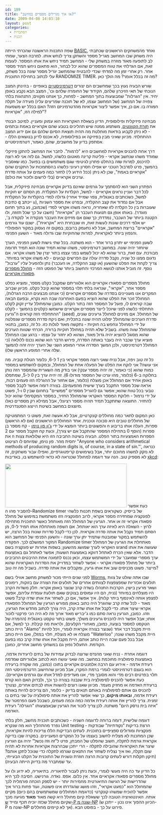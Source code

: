 ```yaml
---
id: 189
title: "אז איך מגרילים מספרים במחשב?"
date: 2009-04-08 14:03:18
layout: post
categories: 
  - הסתברות
  - תכנות
---
```

שפת התכנות הראשונה שהכרתי הייתה <a href="http://en.wikipedia.org/wiki/BASIC_programming_language">BASIC</a>, ואחד מהמשחקים הראשונים שכתבתי היה משחק שבו המחשב מגריל מספר והשחקן צריך לנחש אותו. למרבה הצער, שמתי לב לתופעה מאוד מוזרה במשחק שלי - המחשב תמיד ניחש את אותו המספר. לעומת זאת, אם הגדלתי את טווח המספרים שהוא יכל לבחור, הוא פתאום ניחש תמיד מספר אחר. רק אחרי זמן מה למדתי שכדי להבטיח שהמחשב יגריל מספר שונה בכל משחק, עלי לכתוב בתחילת התוכנית RANDOMIZE TIMER. מה זה בכלל אומר? מה הולך כאן?

שורש הבעיה נעוץ בכך שמחשבים הם יצורים <a href="http://he.wikipedia.org/wiki/%D7%93%D7%98%D7%A8%D7%9E%D7%99%D7%A0%D7%99%D7%96%D7%9D">דטרמיניסטיים</a> באופיים - בהינתן המצב הנוכחי של תאי הזיכרון שלהם, הקידוד של החומרה שלהם וכו', המצב הבא נקבע באופן יחיד. אין "הגרלות" שמבוצעות בתוך המחשב - לפחות, כך אנחנו מקווים; התנהגות בלתי צפויה של המחשב (של המחשב עצמו, לא של תוכנה שמריצים עליו) מעידה על תקלה חמורה בו. אם כן, איך אפשר ליצור אקראיות מהדטרמיניזם הזה? האם בכלל יש משמעות למילה הזו, "אקראיות"?

מבחינה פיזיקלית ופילוסופית, הדיון בשאלת האקראיות הוא עמוק ומעניין. למיטב הבנתי את <a href="http://he.wikipedia.org/wiki/%D7%9E%D7%9B%D7%A0%D7%99%D7%A7%D7%AA_%D7%94%D7%A7%D7%95%D7%95%D7%A0%D7%98%D7%99%D7%9D">תורת הקוונטים</a>, משתמע ממנה שיש תהליכים בטבע שהם אקראיים באמת ובתמים - לא ניתן לקבוע בודאות מוחלטת מה תהיה תוצאת הסיום שלהם גם אם ידוע המצב ההתחלתי. מכיוון שאיני מבין בפיזיקה או בפילוסופיה, לא אכנס לדיון בנושאים הללו - אסתפק בדיון על מחשבים, שהם, כאמור, דטרמיניסטיים.

דרך אחת להכניס אקראיות למחשבים היא "לרמות". לחבר את המחשב להתקן פיזיקלי שמודד משהו שנחשב אקראי - פליטת קרינה מאטום כלשהו, למשל. גם לזה אני לא רוצה להיכנס, למרות שזה בהחלט פתרון לגיטימי שגם משתמשים בו בפועל. כמו שאסביר בהמשך, פרט לסרבול הטכני יש אפילו חסרון רעיוני כלשהו בהסתמכות על התקנים שהם "אקראיים באמת", שכן לא ניתן (ככל הידוע לי) לחזור כמה פעמים על אותה סדרת ערכים אקראיים (בלי לרשום ולזכור את כולם).

הפתרון השני הוא להסתמך על גורמים שאינם בדיוק אקראיים מבחינה פיזיקלית, אבל לכל דבר ועניין נראים אקראיים - למשל, הקלדות על המקלדת. מן הסתם יש חוקיות גדולה למדי בהקלדות על המקלדת (למשל, כשכותבים באנגלית, צפוי שמייד אחרי כתיבת q ייכתב u), אבל אם נמדוד את קצב ההקלדה, ובפרט את מספר השניות שעוברות בין כל הקלדה לזו שאחריה, נראה משהו אקראי למדי (שכמובן, נע בתוך תחום מוגדר). באותו אופן גם תנועות העכבר הן "אקראיות" (חשבו על כך שכל תזוזה, ולו הקטנה ביותר של העכבר, נמדדת; כך שגם אם מזיזים את העכבר מנקודה א' לנקודה ב', יש אלפי דרכים שונות לעשות זאת, וזו שנבחרת היא "אקראית"). ישנם עוד גורמים "אקראיים" בריצת המחשב, אבל לא נתעמק ברובם; במקום זה נעסוק במקור הפופולרי והנפוץ ביותר לאקראיות, למרות שהחוקיות שבו גדולה מאוד - השעון הפנימי.

לשעון הפנימי יש יתרון ברור אחד - הוא משתנה. בכל שתי גישות לשעון הפנימי, הערך שיוחזר יהיה שונה. במחשב דטרמיניסטי, משהו שהוא תמיד שונה הוא תמיד תרומה מבורכת. עם זאת, ברור שהוא לא יכול לשמש בפני עצמו בתור יצרן של משהו אקראי. אם נדגום ממנו כל שניה, נקבל סדרה עולה עם הפרשים קבועים - לא משהו אקראי במיוחד. צריך לקחת את הפלט שהשעון (או קצב ההקלדה, או העכבר) נתן ולהפעיל עליו "ערבול" נוסף. זה מוביל אותנו לנושא המרכזי והחשוב ביותר של הפוסט הזה - <a href="http://he.wikipedia.org/wiki/%D7%9E%D7%97%D7%95%D7%9C%D7%9C_%D7%A4%D7%A1%D7%91%D7%93%D7%95_%D7%90%D7%A7%D7%A8%D7%90%D7%99">מחולל מספרים פסאודו אקראיים</a>.

מחולל מספרים פסאודו אקראיים הוא אלגוריתם שמקבל כקלט מספר, ומוציא כפלט מספר אחר, "אקראי", שנראה בלתי תלוי במספר שהוא קיבל כקלט. מכיוון שברוב המקרים אנו מעוניינים בסדרה של מספרים אקראיים (כי אנחנו מבצעים הרבה הגרלות), המחולל זוכר את הפלט שהוא הוציא בפעם האחרונה שבה הוא נקרא, ובפעם הבאה שבה קוראים לו, פועל על המספר הזה בתור הקלט. כמובן שהמחולל עדיין זקוק לקלט התחלתי כלשהו לפני שיוכל לייצר מספרים אקראיים שישמשו כקלטים בהמשך - לקלט ההתחלתי הזה קוראים ה"גרעין" (seed) של המחולל. אם מזינים למחולל גרעינים שונים, סדרת הערכים שהמחולל יפלוט תהיה שונה בתכלית; ואם ניקח סדרת מספרים שנפלטה על ידי המחולל ונחפש בה חוקיות - נתקשה מאוד לגלות כזו. כל זה, כמובן, בתנאי שהמחולל שווה משהו. בשביל שלא תהיה במחולל חוקיות ברורה, הכרחי שטווח הערכים שהוא מסוגל להוציא יהיה גדול מאוד, ושהוא לא יחזור על עצמו - ברגע שבו המחולל מוציא ערך שכבר היה בעבר באותה הסדרה, פירוש הדבר הוא שהוא נכנס ללולאה (כי המחולל דטרמיניסטי, ולכן המשך הסדרה אחרי המופע השני של הערך יהיה זהה להמשך שלה אחרי המופע הראשון שלו).

כל זה טוב ויפה, אבל נניח שאני רוצה מספר אקראי בין 1 ל-6, כלומר הטלת קוביה. מה אני עושה? אני לוקח את הפלט של הפעלה אחת של המחולל, ובמקום להשתמש במספר כמות שהוא (כי כאמור, זה יהיה מספר ענקי) אני בודק מה השארית שהמספר הזה נותן בחלוקה ב-6 (כלומר, מהו ערכו של המספר מודולו 6). זה יהיה ערך בין 0 ל-5, שמתפלג באופן אחיד אם המחולל אכן מוצלח (כלומר, אם אחזור על ההגרלה הזו פעמים רבות, אראה שכל מספר התקבל בערך שישית מהפעמים). בצורה דומה אפשר לקבל מספר טבעי בכל טווח שהוא; אפשר גם להגריל מספרים "ממשיים" בתחום שבין 0 ו-1, פשוט על ידי נרמול - חלוקת המספר האקראי שהמחולל החזיר, במספר המקסימלי שהוא יכול להחזיר. התוצאה שתתקבל תמיד תהיה מספר רציונלי, אבל ממילא רק מספרים כאלו מיוצגים במחשב בשיטת הייצוג הסטנדרטית.

כאן המקום לתאר כמה מחוללים קונקרטיים, אבל לא אעשה זאת, פשוט כי המתמטיקה של מחוללים טובים היא סבוכה וטכנית. אחד המחוללים הראשונים (אם לא הראשון) והפשוטים ביותר הומצא על ידי <a href="http://he.wikipedia.org/wiki/%D7%92%27%D7%95%D7%9F_%D7%A4%D7%95%D7%9F_%D7%A0%D7%95%D7%99%D7%9E%D7%9F">ג'ון פון נוימן</a> - קח מספר בן n ספרות, העלה אותו בריבוע וקבל מספר עם 2n ספרות (הוסף 0 בתחילת המספר שהתקבל אם יש צורך), וכעת קח את n הספרות האמצעיות בתור הפלט. הבעיה בשיטה החביבה הזו היא שלולאות צצות יחסית מהר. פון נוימן, שמיוחס לו הציטוט "Anyone who considers arithmetical methods of producing random digits is, of course, in a state of sin."', כנראה לא נזקק למשהו מחוכם יותר, אבל בשימושים קריפטוגרפיים, ואפילו עבור משחקים, זה לא מספיק טוב. הנה עוד דוגמה למחולל שכנראה לא כדאי להשתמש בו, באדיבות <a href="http://xkcd.com">xkcd</a>:

<img src="http://imgs.xkcd.com/comics/random_number.png" height="144" width="400" />
כעת אפשר להסביר מהו ה-Randomize timer של בייסיק. כשקוראים בשפת תכנות כלשהי לפונקציה שמחזירה מספר אקראי, לרוב הפונקציה הזו משתמשת במימוש של מחולל פסאודו אקראי זה או אחר. הגרעין של המחולל הזה מאותחל כאשר התוכנית מתחילה לרוץ - השאלה היא לאיזה ערך הוא יאותחל. אם השפה מאתחלת אותו תמיד ל-0, מן הסתם תמיד נקבל את אותה סדרה אקראית. לכן כדי לקבל סדרות שונות בכל הרצה, יש להשתמש במקור שמובטח שתמיד יתן ערך שונה - והשעון הפנימי של המחשב הוא המקור המושלם לכך. הפקודה Randomize timer מאתחלת את הגרעין של המחולל האקראי לערך שמושג מהשעון; בשפות אחרות יש פונקציה בשם srand שעושה את אותו הדבר. אלא שאין הכרח לאתחל דווקא באמצעות השעות; אפשר לאתחל גם באמצעות ערך מספרי שמועבר על ידי המשתמש עצמו, וכאן נכנס לתמונה אחת ההיבטים החביבים ביותר של מחולל פסאודו אקראי - אפשר לשחזר במדוייק את הסדרות האקראיות שהוא מייצר. פשוט מכניסים שוב את אותו גרעין, ומקבלים את אותה סדרה. בשביל מה זה טוב?

לפני שנים הייתי מכור למשחק מחשב אווילי בשם <a href="http://he.wikipedia.org/wiki/%D7%95%D7%95%D7%A8%D7%9E%D7%A1_(%D7%9E%D7%A9%D7%97%D7%A7_%D7%9E%D7%97%D7%A9%D7%91)">Worms</a>, שבו אתה שולט על צוות תולעים אכזריות שמפצפצות לצוותים אחרים של תולעים את הצורה עם בזוקות, רימונים ושאר מרעין בישין. הקרבות התנהלו בשדה קרב שנוצר באופן אקראי. חלק משדות הקרב היו מוצלחים במיוחד (נניח, הם היו עמוסים בצוקים שאם תולעת עומדת עליהם, אפשר לפצפץ אותה לאינסוף ביתר קלות). איך אפשר, אם כן, לשחזר את אותו שדה קרב? פשוט מאוד - לכל שדה קרב שהוגרל היה כתוב באופן מפורש הגרעין של המחולל הפסאודו אקראי שיצר אותו. כדי לקבל את אותו שדה קרב, היה צורך לכתוב מחדש את הגרעין, וזהו. כמובן, הגרעין נראה סתם כמו ג'יבריש מאוד ארוך וזה לא היה הכי פרקטי לזכור אותו; אבל אפשר היה להכניס גרעינים משלך, פשוט בתור טקסט באנגלית (ההמרה של הטקסט למספר בוצעה, כמובן, מאחורי הקלעים), ולראות מה קיבלת. כך למשל, אם היית כותב "Alamo" היית מקבל דבר אחד (שנוצר בצורה אקראית לגמרי, ויכל להיות מוצלח או לא מוצלח, תלוי במזל), ואם היית כותב "Waterloo" היית מקבל משהו שונה; אבל בכל פעם שבה היית כותב אותם, היית מקבל את אותו שדה קרב כמו בפעם הקודמת. התעלול נפוץ גם במשחקי מחשב אחרים, כמובן.

דוגמה אחרת - נניח שאני מהנדס שרוצה לבדוק עמידות של בתים לרעידות אדמה, באמצעות סימולציה מחוכמת במחשב. מה שאני עושה הוא לכתוב אלגוריתם שמדמה רעידת אדמה - אירוע עם הרבה אלמנטים אקראיים בתוכו (כמובן, מה שקורה ברעידה הוא בעצם דטרמיניסטי לגמרי ברמת המקרו, אבל מכיוון שהחישוב הדטרמיניסטי הזה תלוי בפרטים רבים מדי והוא מסובך מדי, אנו מעדיפים למדל אותו עם גורמים אקראיים). כעת אפשר להכניס לסימולציה בית שנבנה בצורה כך וכך, ולבדוק האם הוא קורס ברעידת האדמה או מחזיק מעמד. מכיוון שאנו רוצים להשוות אותו לבתים אחרים, נצטרך להכניס גם אותם לסימולציה באותם תנאים בדיוק - כלומר, הם צריכים להיות באותה רעידת אדמה, <strong>ובאותו מיקום</strong>, כך שאי אפשר להריץ את אותה סימולציה על שני בתים בו זמנית. צריך להריץ את אותה רעידת אדמה כמה וכמה פעמים, כשבכל פעם הפרמטר של "איזה בית נרסק היום" משתנה. לכן צריך לזכור את הגרעין שבאמצעותו "הוגרלה" רעידת האדמה.

דוגמה שלישית, דומה ברוחה לדוגמה השניה - כשכותבים תוכנית מחשב, חלק בלתי נפרד מהתהליך הוא מה שנקרא Unit testing - הרצת בדיקות "נקודתיות" שבודקות פונקציות ומודולים ספציפיים בתוכנית. לעתים הבדיקות הללו צריכות להיות אקראיות, שכן המתכנת לא מצליח לחשוב בעצמו על כל המקרים המעניינים. במקרה שבו בדיקה אקראית גורמת לתקלה, חשוב שהפלט של המבחן, פרט ל"זה וזה נכשל" יהיה גם הגרעין שיצר את האקראיות שהובילה לתקלה - הרי ייתכן שבהרצות אקראיות אחרות לא תהיה שום תקלה, ואז איך נצליח לשחזר את התנאים שגרמו לתקלה כדי שנוכל לתקן אותם? (תיקון תקלות דורש לעתים קרובות הרצה חוזרת ונשנית של התוכנית על הקלט הבעייתי, עד שמתברר מה בדיוק הייתה הבעיה).

כל הדיון עד כה היה מעשי לגמרי, וכעת ניתן לעבור לתיאוריה. בתיאוריה, לא ידוע ולו על מחולל מספרים פסאודו אקראיים אחד. אין כלום. אפס. נאדה. גורנישט. הסיבה לכך היא שהדרישות של הגישה התיאורטית מחמירות יותר - יש לספק הוכחה פורמלית לכך שהמחולל הוא "כמעט אקראי", וזהו מושג שהגדרתו אינו פשוטה, ועוד פחות ברור איך אפשר להוכיח שמשהו קונקרטי (כדוגמת המחוללים שמשתמשים בהם כיום) מקיים אותה. האינטואיציה הטובה לכך ששאלת קיום מחולל היא קשה מאוד <strong>מאוד</strong> מגיעה מכך שקיום מחולל שכזה יוכיח תכף ומייד <a href="http://he.wikipedia.org/wiki/P%3DNP">ש-P שונה מ-NP</a> (הכיוון ההפוך אינו נכון - ייתכן ש-P שונה מ-NP אך לא קיימים מחוללים). פירוט על כך - בפוסט הבא.
